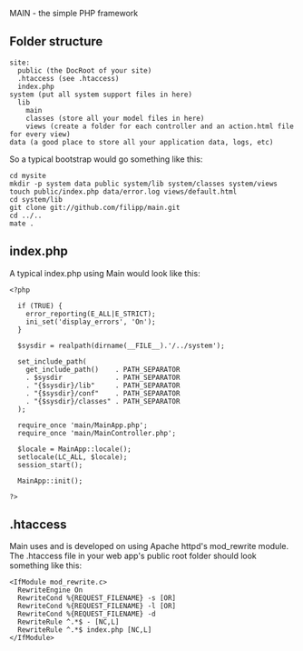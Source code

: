 MAIN - the simple PHP framework

## Folder structure ##

    site:
      public (the DocRoot of your site)
      .htaccess (see .htaccess)
      index.php
    system (put all system support files in here)
      lib
        main
        classes (store all your model files in here)
        views (create a folder for each controller and an action.html file for every view)
    data (a good place to store all your application data, logs, etc)

So a typical bootstrap would go something like this:

    cd mysite
    mkdir -p system data public system/lib system/classes system/views
    touch public/index.php data/error.log views/default.html
    cd system/lib
    git clone git://github.com/filipp/main.git
    cd ../..
    mate .
  
## index.php ##

A typical index.php using Main would look like this:

    <?php
  
      if (TRUE) {
        error_reporting(E_ALL|E_STRICT);
        ini_set('display_errors', 'On');
      }
      
      $sysdir = realpath(dirname(__FILE__).'/../system');
  
      set_include_path(
        get_include_path()    . PATH_SEPARATOR
        . $sysdir             . PATH_SEPARATOR
        . "{$sysdir}/lib"     . PATH_SEPARATOR
        . "{$sysdir}/conf"    . PATH_SEPARATOR
        . "{$sysdir}/classes" . PATH_SEPARATOR
      );
  
      require_once 'main/MainApp.php';
      require_once 'main/MainController.php';
  
      $locale = MainApp::locale();
      setlocale(LC_ALL, $locale);
      session_start();
  
      MainApp::init();

    ?>

## .htaccess ##

Main uses and is developed on using Apache httpd's mod_rewrite module. The .htaccess file in your web app's
public root folder should look something like this:

    <IfModule mod_rewrite.c>
      RewriteEngine On
      RewriteCond %{REQUEST_FILENAME} -s [OR]
      RewriteCond %{REQUEST_FILENAME} -l [OR]
      RewriteCond %{REQUEST_FILENAME} -d
      RewriteRule ^.*$ - [NC,L]
      RewriteRule ^.*$ index.php [NC,L]
    </IfModule>
